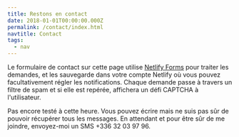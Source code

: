 ```yaml
---
title: Restons en contact
date: 2018-01-01T00:00:00.000Z
permalink: /contact/index.html
navtitle: Contact
tags:
  - nav
---
```

Le formulaire de contact sur cette page utilise 
[Netlify Forms](https://www.netlify.com/docs/form-handling/) pour traiter les demandes, et les sauvegarde dans votre compte Netlify où vous pouvez facultativement régler les notifications. Chaque demande passe à travers un filtre de spam et si elle est repérée, affichera un défi CAPTCHA à l'utilisateur.

Pas encore testé à cette heure. Vous pouvez écrire mais ne suis pas sûr de pouvoir récupérer tous les messages. En attendant et pour être sûr de me joindre, envoyez-moi un SMS +336 32 03 97 96.
